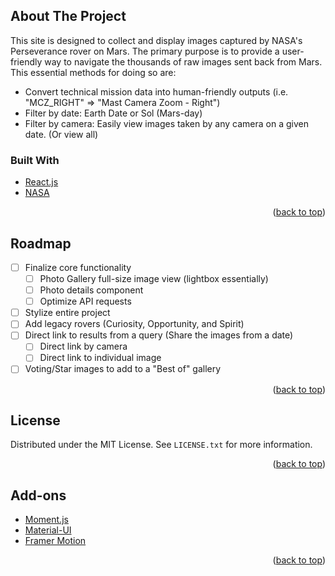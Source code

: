 <div id="top"></div>

<!-- PROJECT SHIELDS

[![Contributors][contributors-shield]][contributors-url]
[![Forks][forks-shield]][forks-url]
[![Stargazers][stars-shield]][stars-url]
[![Issues][issues-shield]][issues-url]
[![MIT License][license-shield]][license-url]
-->

<!-- ABOUT THE PROJECT -->

## About The Project

This site is designed to collect and display images captured by NASA's Perseverance rover on Mars. The primary purpose is to provide a user-friendly way to navigate the thousands of raw images sent back from Mars. This essential methods for doing so are:

- Convert technical mission data into human-friendly outputs (i.e. "MCZ_RIGHT" => "Mast Camera Zoom - Right")
- Filter by date: Earth Date or Sol (Mars-day)
- Filter by camera: Easily view images taken by any camera on a given date. (Or view all)

### Built With

- [React.js](https://reactjs.org/)
- [NASA](https://api.nasa.gov/#MarsPhotos)

<p align="right">(<a href="#top">back to top</a>)</p>

<!-- ROADMAP -->

## Roadmap

- [ ] Finalize core functionality
  - [ ] Photo Gallery full-size image view (lightbox essentially)
  - [ ] Photo details component
  - [ ] Optimize API requests
- [ ] Stylize entire project
- [ ] Add legacy rovers (Curiosity, Opportunity, and Spirit)
- [ ] Direct link to results from a query (Share the images from a date)
  - [ ] Direct link by camera
  - [ ] Direct link to individual image
- [ ] Voting/Star images to add to a "Best of" gallery

<p align="right">(<a href="#top">back to top</a>)</p>

<!-- LICENSE -->

## License

Distributed under the MIT License. See `LICENSE.txt` for more information.

<p align="right">(<a href="#top">back to top</a>)</p>

<!-- ACKNOWLEDGMENTS -->

## Add-ons

- [Moment.js](https://momentjs.com/)
- [Material-UI](https://mui.com/)
- [Framer Motion](https://www.framer.com/)

<p align="right">(<a href="#top">back to top</a>)</p>

<!-- MARKDOWN LINKS & IMAGES -->
<!-- https://www.markdownguide.org/basic-syntax/#reference-style-links -->
<!-- [contributors-shield]: https://img.shields.io/github/contributors/mattbartley/nasa-cam.svg?style=for-the-badge -->

[contributors-url]: https://github.com/mattbartley/nasa-cam/graphs/contributors

<!-- [forks-shield]: https://img.shields.io/github/forks/mattbartley/nasa-cam.svg?style=for-the-badge -->

[forks-url]: https://github.com/mattbartley/nasa-cam/network/members

<!-- [stars-shield]: https://img.shields.io/github/stars/mattbartley/nasa-cam.svg?style=for-the-badge -->

[stars-url]: https://github.com/mattbartley/nasa-cam/stargazers

<!-- [issues-shield]: https://img.shields.io/github/issues/mattbartley/nasa-cam.svg?style=for-the-badge -->

[issues-url]: https://github.com/mattbartley/nasa-cam/issues

<!--
[linkedin-shield]: https://img.shields.io/badge/-LinkedIn-black.svg?style=for-the-badge&logo=linkedin&colorB=555
[linkedin-url]: https://linkedin.com/in/linkedin_username
[product-screenshot]: images/screenshot.png
-->
